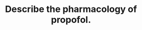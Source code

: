 ---
title: "Describe the pharmacology of propofol."
entityType: SAQ
exam: PEX
college: CICM
year: 2015
sitting: B
question: 14
passRate: 60
EC_errorsCommon:
- "Those candidates who did poorly lacked any structure for answering a pharmacology question."
- "Pharmacokinetics was generally poorly handled and many answers revealed a lack of knowledge about this drug."
- "Doses of the drug were often incorrectly stated."
- "Important aspects such as dose or pharmacodynamics were often omitted and a structured approach helps avoid this."
EC_extraCredit:
- "Adverse effects and mechanism of action were generally well known."
---